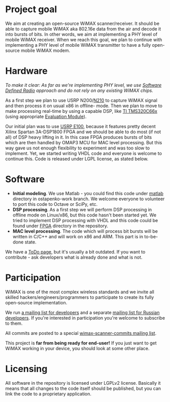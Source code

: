 # Project goal #

We aim at creating an open-source WiMAX scanner/receiver. It should be able to capture mobile WiMAX aka 802.16e data from the air and decode it into bursts of bits. In other words, we aim at implementing a PHY level of mobile WiMAX receiver. When we reach this goal, we plan to continue with implementing a PHY level of mobile WiMAX transmitter to have a fully open-source mobile WiMAX modem.

# Hardware #

_To make it clear: As far as we're implementing PHY level, we use [Software Defined Radio](http://en.wikipedia.org/wiki/Software-defined_radio) approach and do not rely on any existing WiMAX chips._

As a first step we plan to use USRP N200/[N210](http://www.ettus.com/downloads/ettus_ds_usrp_n200series_v3.pdf) to capture WiMAX signal and then process it on usual x86 in offline- mode. Then we plan to move to make processing real-time by using a capable DSP, like [TI TMS320C66x](http://focus.ti.com/dsp/docs/dspcontent.tsp?contentId=77428&DCMP=nysh_101109&HQS=Other+BA+c66x_ticom_feature) (using appropriate [Evaluation Module](http://focus.ti.com/docs/toolsw/folders/print/tmdxevm6670.html)).

Our initial plan was to use [USRP E100](http://www.ettus.com/downloads/USRP_E100_Series_temporary_datasheet.pdf), because it features pretty decent Xilinx Spartan 3A-DSP1800 FPGA and we should be able to do most (if not all) of DSP heavy lifting in it. In this case FPGA produces bursts of bits which are then handled by OMAP3 MCU for MAC level processing. But this way gave us not enough flexibility to experiment and was too slow to implement. Yet, we started writing VHDL code and everyone is welcome to continue this. Code is released under LGPL license, as stated below.

# Software #

  * **Initial modeling**. We use Matlab - you could find this code under [matlab](http://code.google.com/p/wimax-scanner/source/browse/?name=ostapenko-work#hg%2Fmatlab) directory in ostapenko-work branch. We welcome everyone to volunteer to port this code to Octave or SciPy, etc.
  * **DSP processing**. As a first step we will perform DSP processing in offline mode on Linux/x86, but this code hasn't been started yet. We tried to implement DSP processing with VHDL and this code could be found under [FPGA](http://code.google.com/p/wimax-scanner/source/browse/#hg%2FFPGA) directory in the repository.
  * **MAC level processing**. The code which will process bit bursts will be written in C/C++ and will work on x86 and ARM. This part is in to-be-done state.

We have a [ToDo page](TODO.md), but it's usually a bit outdated. If you want to contribute - ask developers what is already done and what is not.

# Participation #

WiMAX is one of the most complex wireless standards and we invite all skilled hackers/engineers/programmers to participate to create its fully open-source implementation.

We run [a mailing list for developers](http://lists.fairwaves.ru/listinfo/wimax) and a separate [mailing list for Russian developers](http://lists.fairwaves.ru/listinfo/wimax-ru). If you're interested in participation you're welcome to subscribe to them.

All commits are posted to a special [wimax-scanner-commits mailing list](http://lists.fairwaves.ru/listinfo/wimax-scanner-commits).

This project is **far from being ready for end-user!** If you just want to get WiMAX working in your device, you should look at some other place.

# Licensing #

All software in the repository is licensed under LGPLv2 license. Basically it means that all changes to the code itself should be published, but you can link the code to a proprietary application.